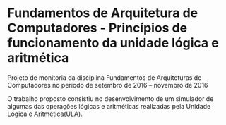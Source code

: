# Fundamentos de Arquitetura de Computadores - Princípios de funcionamento da unidade lógica e aritmética

Projeto de monitoria da disciplina Fundamentos de Arquiteturas de Computadores no período de setembro de 2016 – novembro de 2016

O trabalho proposto consistiu no desenvolvimento de um simulador de algumas das operações lógicas e aritméticas realizadas pela Unidade Lógica e Aritmética(ULA). 
